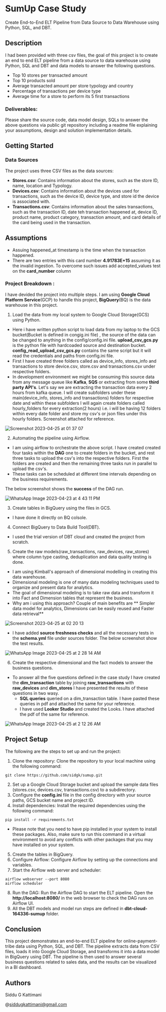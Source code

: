 # SumUp Case Study

Create End-to-End ELT Pipeline from Data Source to Data Warehouse using Python, SQL, and DBT.

## Description

I had been provided with three csv files, the goal of this project is to create an end to end ELT pipeline from a data source to data warehouse using Python, SQL and DBT and data models to answer the following questions. 
* Top 10 stores per transacted amount
* Top 10 products sold
* Average transacted amount per store typology and country
* Percentage of transactions per device type
* Average time for a store to perform its 5 first transactions

### Deliverables: 
Please share the source code, data model design, SQLs to answer the above questions via public git repository including a readme file explaining your assumptions, design and solution implementation details.

## Getting Started

### Data Sources
The project uses three CSV files as the data sources:
* **Stores.csv**: Contains information about the stores, such as the store ID, name, location and Typology.
* **Devices.csv**: Contains information about the devices used for transactions, such as the device ID, device type, and store id the device is associated with.
* **Transactions.csv**: Contains information about the sales transactions, such as the transaction ID, date teh transaction happened at, device ID, product name, product category, transaction amount, and card details of the card being used in the transaction.

## Assumptions

* Assuing happened_at timestamp is the time when the transaction happened.
* There are two entries with this card number **4.91783E+15** assuming it as the invalid ingestion. To overcome such issues add accepted_values test on the **card_number** column

### Project Breakdown : 
I have devided the project into multiple steps. I am using **Google Cloud Platform Service**(GCP) to handle this project, **BigQuery**(BQ) is the data warehouse in this project.

1. Load the data from my local system to Google Cloud Storage(GCS) using Python.
  * Here i have written python script to load data from my laptop to the GCS bucket(Bucket is defined in congig.ini file) , the source of the data can be changed to anything in the config/config.ini file. **upload_csv_gcs.py** is the python file with hardcoaded source and destination bucket. **config_read_upload_csv_gcs.py** contains the same script but it will read the credentials and paths from config.ini file.
  * First I have created three folders called as device_info, stores_info and transactions to store device.csv, store.csv and transactions.csv under respective folders. 
  * In development environment we might be consuming this source data from any message queue like **Kafka**, **SQS** or extracting from some **third party API's**. Let's say we are extracting the transaction data every 2 hours from kafka queue. I will create subfolders under these main(device_info, stores_info and transactions) folders for respective date and within these subfolders I will again create folders called hourly_folders for every extraction(2 hours) i.e. i will be having 12 folders within every date folder and store my csv's or json files under this hourly folders.
  Screenshot attached for reference.
  
  ![Screenshot 2023-04-25 at 01 37 07](https://user-images.githubusercontent.com/36684754/234170747-8a55c6b7-e9df-4842-9ef5-3aced0dab51d.png)
  
2. Automating the pipeline using Airflow.
  * I am using airflow to orchestrate the above script. I have created created four tasks within the **DAG** one to create folders in the bucket, and rest three tasks to upload the csv's into the respective folders. First the folders are created and then the remaining three tasks run in parallel to upload the csv's. 
  * These tasks can be scheduled at different time intervals depending on the business requirements.
  
  The below screenshot shows the **success** of the DAG run.
  
  ![WhatsApp Image 2023-04-23 at 4 43 11 PM](https://user-images.githubusercontent.com/36684754/234170884-f9c11a80-5562-48aa-b155-0427c4e9544b.jpeg)
  
3. Create tables in BigQuery using the files in GCS.
  * I have done it directly on BQ colsole.
4. Connect BigQuery to Data Build Tool(DBT).
  * I used the trial version of DBT cloud and created the project from scratch.
5. Create the raw models(raw_transactions, raw_devices, raw_stores) where column type casting, deduplication and data quality testing is done.
  * I am using Kimball's approach of dimensional modelling in creating this data warehouse.
  * Dimensional modeling is one of many data modeling techniques used to organize and present data for analytics.
  * The goal of dimensional modeling is to take raw data and transform it into Fact and Dimension tables that represent the business.
  * Why am i using this approach? Couple of main benefits are ** Simpler data model for analytics, Dimensions can be easily reused and Faster data retrieval**
  
  ![Screenshot 2023-04-25 at 02 20 13](https://user-images.githubusercontent.com/36684754/234171024-d9e39c3d-780d-4615-8dc5-ee2d2b1b4a36.png)
  
  * I have added **source freshness checks** and all the necessary tests in the **schema.yml** file under sources folder.
  The below screenshot show the test results.
   
   ![WhatsApp Image 2023-04-25 at 2 28 14 AM](https://user-images.githubusercontent.com/36684754/234171234-7782815b-7019-4243-a752-cd22a0eca832.jpeg)
  
6. Create the respective dimensional and the fact models to answer the business questions.
  * To answer all the five questions defined in the case study I have created the **dim_transaction** table by joining **raw_transactions** with **raw_devices** and **dim_stores** I have presented the results of these questions in two wasy.
    * **SQL queries** queried on a dim_transaction table. I have pasted these queries in pdf and attached the same for your reference.
    * I have used **Looker Studio** and created the Looks. I have attached the pdf of the same for reference.
    
  ![WhatsApp Image 2023-04-25 at 2 12 26 AM](https://user-images.githubusercontent.com/36684754/234171416-f3ed9d4b-1ce9-48e4-a5de-c88e3cf2bf4c.jpeg)


## Project Setup
The following are the steps to set up and run the project:
1. Clone the repository: Clone the repository to your local machine using the following command: 
```
git clone https://github.com/sidgk/sumup.git
```
2. Set up a Google Cloud Storage bucket and upload the sample data files (stores.csv, devices.csv, transactions.csv) to a subdirectory.
3. Configure the **config.ini** file in the config directory with your source paths, GCS bucket name and project ID.
4. Install dependencies: Install the required dependencies using the following command: 

  ```
  pip install -r requirements.txt
  ```
  
  * Please note that you need to have pip installed in your system to install these packages. Also, make sure to run this command in a virtual environment to avoid any conflicts with other packages that you may have installed on your system.
5. Create the tables in BigQuery.
6. Configure Airflow: Configure Airflow by setting up the connections and variables.
7. Start the Airflow web server and scheduler:
  ``` 
  airflow webserver --port 8080
  airflow scheduler
 ```
8. Run the DAG: Run the Airflow DAG to start the ELT pipeline. Open the **http://localhost:8080/** in the web browser to check the DAG runs on Airflow UI.
9. All the DBT models and model run steps are defined in **dbt-cloud-164336-sumup** folder. 

## Conclusion
This project demonstrates an end-to-end ELT pipeline for online-payment-tribe data using Python, SQL, and DBT. The pipeline extracts data from CSV files, loads it into Google Cloud Storage, and transforms it into a data model in BigQuery using DBT. The pipeline is then used to answer several business questions related to sales data, and the results can be visualized in a BI dashboard.

## Authors

Siddu G Kattimani

@siddugkattimani@gmail.com

